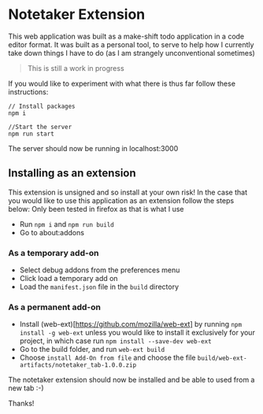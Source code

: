 # Notetaker Extension
This web application was built as a make-shift todo application in a code editor format. 
It was built as a personal tool, to serve to help how I currently take down things I have to do (as I am strangely unconventional sometimes)
> This is still a work in progress

If you would like to experiment with what there is thus far follow these instructions:
```
// Install packages
npm i

//Start the server
npm run start
```
The server should now be running in localhost:3000

## Installing as an extension
This extension is unsigned and so install at your own risk!
In the case that you would like to use this application as an extension follow the steps below:
Only been tested in firefox as that is what I use

* Run `npm i` and `npm run build`
* Go to about:addons

### As a temporary add-on
* Select debug addons from the preferences menu
* Click load a temporary add on
* Load the `manifest.json` file in the `build` directory

### As a permanent add-on
* Install (web-ext)[https://github.com/mozilla/web-ext] by running `npm install -g web-ext` unless you would like to install it exclusively for your project, in which case run `npm install --save-dev web-ext`
* Go to the build folder, and run `web-ext build`
* Choose `install Add-On from file` and choose the file `build/web-ext-artifacts/notetaker_tab-1.0.0.zip`

The notetaker extension should now be installed and be able to used from a new tab :-)  

Thanks!
